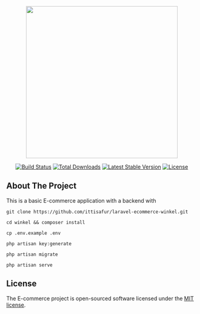 <p align="center"><img src="https://res.cloudinary.com/dtfbvvkyp/image/upload/v1566331377/laravel-logolockup-cmyk-red.svg" width="400"></p>
<p align="center">
<a href="https://travis-ci.org/laravel/framework"><img src="https://travis-ci.org/laravel/framework.svg" alt="Build Status"></a>
<a href="https://packagist.org/packages/laravel/framework"><img src="https://poser.pugx.org/laravel/framework/d/total.svg" alt="Total Downloads"></a>
<a href="https://packagist.org/packages/laravel/framework"><img src="https://poser.pugx.org/laravel/framework/v/stable.svg" alt="Latest Stable Version"></a>
<a href="https://packagist.org/packages/laravel/framework"><img src="https://poser.pugx.org/laravel/framework/license.svg" alt="License"></a>
</p>

## About The Project

This is a basic E-commerce application with a backend with 

[Voyager]: https://voyager.devdojo.com/



```shell
git clone https://github.com/ittisafur/laravel-ecommerce-winkel.git
```

```shell
cd winkel && composer install
```

```shell
cp .env.example .env
```

```shell
php artisan key:generate
```

```shell
php artisan migrate
```

```shell
php artisan serve
```



## License

The E-commerce project is open-sourced software licensed under the [MIT license](https://opensource.org/licenses/MIT).
